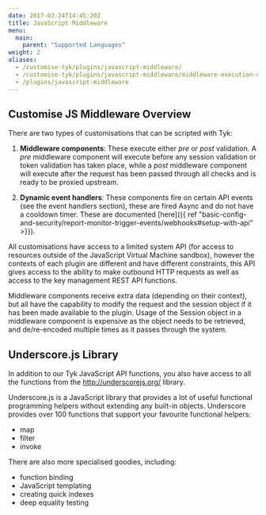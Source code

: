 ```yaml
---
date: 2017-03-24T14:45:20Z
title: JavaScript Middleware
menu:
  main:
    parent: "Supported Languages"
weight: 2
aliases:
  - /customise-tyk/plugins/javascript-middleware/
  - /customise-tyk/plugins/javascript-middleware/middleware-execution-order/
  - /plugins/javascript-middleware
---
```


## <a name="customise"></a>Customise JS Middleware Overview

There are two types of customisations that can be scripted with Tyk:

1.  **Middleware components**: These execute either *pre* or *post* validation. A *pre* middleware component will execute before any session validation or token validation has taken place, while a *post* middleware component will execute after the request has been passed through all checks and is ready to be proxied upstream.

2.  **Dynamic event handlers**: These components fire on certain API events (see the event handlers section), these are fired Async and do not have a cooldown timer. These are documented [here]({{ ref "basic-config-and-security/report-monitor-trigger-events/webhooks#setup-with-api" >}}).

All customisations have access to a limited system API (for access to resources outside of the JavaScript Virtual Machine sandbox), however the contexts of each plugin are different and have different constraints, this API gives access to the ability to make outbound HTTP requests as well as access to the key management REST API functions.

Middleware components receive extra data (depending on their context), but all have the capability to modify the request and the session object if it has been made available to the plugin. Usage of the Session object in a middleware component is expensive as the object needs to be retrieved, and de/re-encoded multiple times as it passes through the system.

## Underscore.js Library

In addition to our Tyk JavaScript API functions, you also have access to all the functions from the http://underscorejs.org/ library.

Underscore.js is a JavaScript library that provides a lot of useful functional programming helpers without extending any built-in objects. Underscore provides over 100 functions that support your favourite functional helpers: 

* map
* filter
* invoke

There are also more specialised goodies, including: 

* function binding
* JavaScript templating
* creating quick indexes
* deep equality testing
